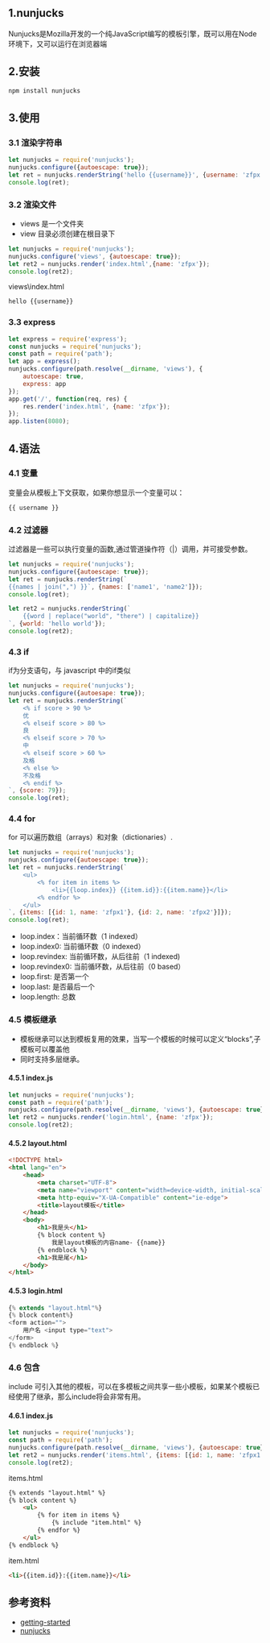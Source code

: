 ## 1.nunjucks
Nunjucks是Mozilla开发的一个纯JavaScript编写的模板引擎，既可以用在Node环境下，又可以运行在浏览器端
## 2.安装
```sh
npm install nunjucks
```
## 3.使用
### 3.1 渲染字符串
```js
let nunjucks = require('nunjucks');
nunjucks.configure({autoescape: true});
let ret = nunjucks.renderString('hello {{username}}', {username: 'zfpx'});
console.log(ret);
```
### 3.2 渲染文件
- views 是一个文件夹
- view 目录必须创建在根目录下
```js
let nunjucks = require('nunjucks');
nunjucks.configure('views', {autoescape: true});
let ret2 = nunjucks.render('index.html',{name: 'zfpx'});
console.log(ret2);
```
views\index.html
```js
hello {{username}}
```
### 3.3 express
```js
let express = require('express');
const nunjucks = require('nunjucks');
const path = require('path');
let app = express();
nunjucks.configure(path.resolve(__dirname, 'views'), {
    autoescape: true,
    express: app
});
app.get('/', function(req, res) {
    res.render('index.html', {name: 'zfpx'});
});
app.listen(8080);
```
## 4.语法
### 4.1 变量
变量会从模板上下文获取，如果你想显示一个变量可以：
```js
{{ username }}
```
### 4.2 过滤器
过滤器是一些可以执行变量的函数,通过管道操作符（|）调用，并可接受参数。
```js
let nunjucks = require('nunjucks');
nunjucks.configure({autoescape: true});
let ret = nunjucks.renderString(`
{{names | join(",") }}`, {names: ['name1', 'name2']});
console.log(ret);

let ret2 = nunjucks.renderString(`
    {{word | replace("world", "there") | capitalize}}
`, {world: 'hello world'});
console.log(ret2);
```
### 4.3 if
if为分支语句，与 javascript 中的if类似
```js
let nunjucks = require('nunjucks');
nunjucks.configure({autoesape: true});
let ret = nunjucks.renderString(`
    <% if score > 90 %>
    优
    <% elseif score > 80 %>
    良
    <% elseif score > 70 %> 
    中
    <% elseif score > 60 %>
    及格
    <% else %>
    不及格
    <% endif %>
`, {score: 79});
console.log(ret);
```
### 4.4 for
for 可以遍历数组（arrays）和对象（dictionaries）.
```js
let nunjucks = require('nunjucks');
nunjucks.configure({autoescape: true});
let ret = nunjucks.renderString(`
    <ul>
        <% for item in items %>
            <li>{{loop.index}} {{item.id}}:{{item.name}}</li>
        <% endfor %>
    </ul>
`, {items: [{id: 1, name: 'zfpx1'}, {id: 2, name: 'zfpx2'}]});
console.log(ret);
```
- loop.index：当前循环数（1 indexed）
- loop.index0: 当前循环数（0 indexed）
- loop.revindex: 当前循环数，从后往前（1 indexed)
- loop.revindex0: 当前循环数，从后往前（0 based）
- loop.first: 是否第一个
- loop.last: 是否最后一个
- loop.length: 总数
### 4.5 模板继承
- 模板继承可以达到模板复用的效果，当写一个模板的时候可以定义“blocks”,子模板可以覆盖他
- 同时支持多层继承。
#### 4.5.1 index.js
```js
let nunjucks = require('nunjucks');
const path = require('path');
nunjucks.configure(path.resolve(__dirname, 'views'), {autoescape: true});
let ret2 = nunjucks.render('login.html', {name: 'zfpx'});
console.log(ret2);
```
#### 4.5.2 layout.html
```html
<!DOCTYPE html>
<html lang="en">
    <head>
        <meta charset="UTF-8">
        <meta name="viewport" content="width=device-width, initial-scale=1.0">
        <meta http-equiv="X-UA-Compatible" content="ie-edge">
        <title>layout模板</title>
    </head>
    <body>
        <h1>我是头</h1>
        {% block content %}
            我是layout模板的内容name- {{name}}
        {% endblock %}
        <h1>我是尾</h1>
    </body>
</html>
```
#### 4.5.3 login.html
```js
{% extends "layout.html"%}
{% block content%}
<form action="">
    用户名 <input type="text">
</form>
{% endblock %}
```
### 4.6 包含
include 可引入其他的模板，可以在多模板之间共享一些小模板，如果某个模板已经使用了继承，那么include将会非常有用。
#### 4.6.1 index.js
```js
let nunjucks = require('nunjucks');
const path = require('path');
nunjucks.configure(path.resolve(__dirname, 'views'), {autoescape: true});
let ret2 = nunjucks.render('items.html', {items: [{id: 1, name: 'zfpx1'}, {id: 2, name: 'zfpx2'}]});
console.log(ret2);
```
items.html
```html
{% extends "layout.html" %}
{% block content %}
    <ul>
        {% for item in items %}
            {% include "item.html" %}
        {% endfor %}
    </ul>
{% endblock %}
```
item.html
```html
<li>{{item.id}}:{{item.name}}</li>
```
## 参考资料
- [getting-started](https://mozilla.github.io/nunjucks/cn/getting-started.html)
- [nunjucks](https://mozilla.github.io/nunjucks/cn/templating.html#part-d0678dc0cc4cc122)